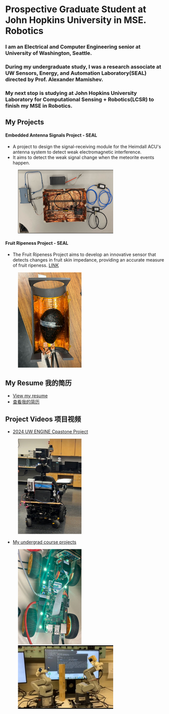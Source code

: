 #   Prospective Graduate Student at John Hopkins University in MSE. Robotics

###   I am an Electrical and Computer Engineering senior at University of Washington, Seattle. 
###   During my undergraduate study, I was a research associate at UW Sensors, Energy, and Automation Laboratory(SEAL) directed by Prof. Alexander Mamishev.
###   My next stop is studying at John Hopkins University Laboratory for Computational Sensing + Robotics(LCSR) to finish my MSE in Robotics.

## My Projects
#### Embedded Antenna Signals Project - SEAL
- A project to design the signal-receiving module for the Heimdall ACU's antenna system to detect weak electromagnetic interference.
- It aims to detect the weak signal change when the meteorite events happen.
  
<figure class="third">
    <img src="images/antenna.png" width="300" height="200" alt="AltText" />
</figure>

#### Fruit Ripeness Project - SEAL
- The Fruit Ripeness Project aims to develop an innovative sensor that detects changes in fruit skin impedance, providing an accurate measure of fruit ripeness. [LINK](https://www.uwseal.org/project-showcase/)
  
<figure class="third">
    <img src="images/fruit sensor.jpg" width="200" height="300" alt="AltText" />
</figure>
    
## My Resume 我的简历
- [View my resume](Resume.pdf)
- [查看我的简历](Resume2.pdf)

## Project Videos 项目视频
- [2024 UW ENGINE Cpastone Project](https://youtu.be/KzpJeC7L7hM)
  
<figure class="third">
    <img src="images/wheelchair.jpg" width="200" height="300" alt="AltText" />
</figure>

- [My undergrad course projects](https://youtu.be/1jFw59NL1z8)
  
<figure class="third">
    <img src="images/freenove car.jpg" width="200" height="300" alt="AltText" /><img src="images/arms.png" width="300" height="200" alt="AltText" />
</figure>

